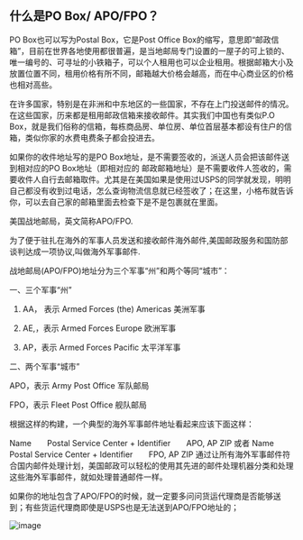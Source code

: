 ## 什么是PO Box/ APO/FPO？

PO Box也可以写为Postal Box，它是Post Office Box的缩写，意思即“邮政信箱”，目前在世界各地使用都很普遍，是当地邮局专门设置的一屋子的可上锁的、唯一编号的、可寻址的小铁箱子，可以个人租用也可以企业租用。根据邮箱大小及放置位置不同，租用价格有所不同，邮箱越大价格会越高，而在中心商业区的价格也相对高些。

在许多国家，特别是在非洲和中东地区的一些国家，不存在上门投送邮件的情况。在这些国家，历来都是租用邮政信箱来接收邮件。其实我们中国也有类似P.O Box，就是我们俗称的信箱，每栋商品房、单位房、单位首层基本都设有住户的信箱，类似你家的水费电费条子都会投进去。

如果你的收件地址写的是PO Box地址，是不需要签收的，派送人员会把该邮件送到相对应的PO Box地址（即相对应的 邮政邮箱地址）是不需要收件人签收的，需要收件人自行去邮箱取件。尤其是在美国如果是使用过USPS的同学就发现，明明自己都没有收到过电话，怎么查询物流信息就已经签收了；在这里，小格布就告诉你，可以去自己家的邮箱里面去检查下是不是包裹就在里面。


 
美国战地邮局，英文简称APO/FPO.　　
 
为了便于驻扎在海外的军事人员发送和接收邮件海外邮件,美国邮政服务和国防部谈判达成一项协议,叫做海外军事邮件.
 
战地邮局(APO/FPO)地址分为三个军事“州”和两个等同“城市”：
 
一、三个军事“州”
 
1. AA， 表示 Armed Forces (the) Americas 美洲军事
 
2. AE,，表示 Armed Forces Europe 欧洲军事
 
3. AP，表示 Armed Forces Pacific 太平洋军事
 
二、两个军事“城市”
 
APO，表示 Army Post Office 军队邮局
 
FPO，表示 Fleet Post Office 舰队邮局
 
根据这样的构建，一个典型的海外军事邮件地址看起来应该下面这样：
 
Name　　Postal Service Center + Identifier　　APO, AP ZIP
或者
Name　　Postal Service Center + Identifier　　FPO, AP ZIP
通过让所有海外军事邮件符合国内邮件处理计划，美国邮政可以轻松的使用其先进的邮件处理机器分类和处理这些海外军事邮件，就如处理普通邮件一样。

如果你的地址包含了APO/FPO的时候，就一定要多问问货运代理商是否能够送到；有些货运代理商即使是USPS也是无法送到APO/FPO地址的；


![image](https://user-images.githubusercontent.com/89124962/130026133-36ec34b4-c02d-4c28-a351-64fe0bcf5564.png)


